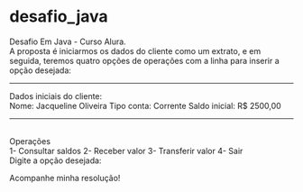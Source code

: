 # desafio_java
Desafio Em Java - Curso Alura.
<br>
A proposta é iniciarmos os dados do cliente como um extrato, e em seguida, teremos quatro opções de operações com a linha para inserir a opção desejada:
<br>
***********************
Dados iniciais do cliente:
<br>
Nome: Jacqueline Oliveira
Tipo conta: Corrente
Saldo inicial: R$ 2500,00
***********************
<br>
Operações
<br>
1- Consultar saldos
2- Receber valor
3- Transferir valor
4- Sair
<br>
Digite a opção desejada:

Acompanhe minha resolução!
